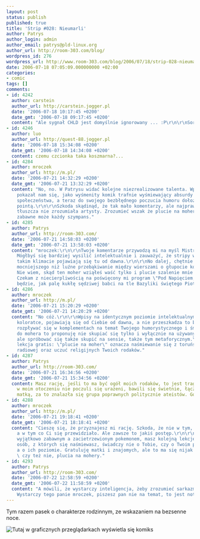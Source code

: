 ```yaml
---
layout: post
status: publish
published: true
title: 'Strip #028: Nieumarli'
author: Patrys
author_login: admin
author_email: patrys@pld-linux.org
author_url: http://room-303.com/blog/
wordpress_id: 276
wordpress_url: http://www.room-303.com/blog/2006/07/18/strip-028-nieumarli/
date: 2006-07-18 07:05:09.000000000 +02:00
categories:
- comic
tags: []
comments:
- id: 4242
  author: carstein
  author_url: http://carstein.jogger.pl
  date: '2006-07-18 10:17:45 +0200'
  date_gmt: '2006-07-18 09:17:45 +0200'
  content: "Ale sygnał CHLD jest domyślnie ignorowany ... :P\r\n\r\nSorry, patrys."
- id: 4246
  author: luo
  author_url: http://quest-88.jogger.pl
  date: '2006-07-18 15:34:08 +0200'
  date_gmt: '2006-07-18 14:34:08 +0200'
  content: czemu czcionka taka koszmarna?...
- id: 4284
  author: mroczek
  author_url: http://m.pl/
  date: '2006-07-21 14:32:29 +0200'
  date_gmt: '2006-07-21 13:32:29 +0200'
  content: "No, no. W Patrysu widać kolejne niezrealizowane talenta. Wpis wcześniej
    pokazał nam się, jako wyśmenity komik trafnie wyśmiewający absurdy dzisiejszego
    społeczeństwa, a teraz do swojego bezbłędnego poczucia humoru dołożył komik z
    pointą.\r\n\r\nSzkoda skądinąd, że tak mało komentarzy, ale najprawdopodobniej
    tłuszcza nie zrozumiała artysty. Zrozumieć wszak że plucie na moher uchodzi za
    zabawne może każdy szympans."
- id: 4285
  author: Patrys
  author_url: http://room-303.com/
  date: '2006-07-21 14:58:03 +0200'
  date_gmt: '2006-07-21 13:58:03 +0200'
  content: "mroczek:\r\n\r\nTwoje komentarze przywodzą mi na myśl Mistrza Ciętej Riposty.
    Mógłbyś się bardziej wysilić intelektualnie i zauważyć, że stripy w dokładnie
    takim klimacie pojawiają się tu od dawna.\r\n\r\nNo dalej, chętnie posłucham czegoś
    mocniejszego niż luźne przebąkiwanie między wierszami o głupocie komentujących.
    Nie wiem, skąd ten moher wziąłeś waść tylko i plucie szalenie mnie zastanawia.
    Czekam z niecierpliwością na poświęcony mi program \"Pod Napięciem,\" gdzie ukazane
    będzie, jak palę kukłę sędziwej babci na tle Bazyliki świętego Piotra."
- id: 4286
  author: mroczek
  author_url: http://m.pl/
  date: '2006-07-21 15:20:29 +0200'
  date_gmt: '2006-07-21 14:20:29 +0200'
  content: "No cóż.\r\n\r\nWpisy na identycznym poziomie intelektualnym, co ten o
    koloratce, pojawiają się od Ciebie od dawna, a nie przeszkadza to bynajmniej klakierom
    rozpływać się w komplementach na temat Twojego humorystycznego i śmiesznego geniuszu.\r\n\r\nCo
    do mohera to proponuję nie skupiać się tylko i wyłącznie na używanych słowach,
    ale spróbować się także skupić na sensie, także tym metaforycznym.\r\n\r\nPierwsza
    lekcja gratis: \"plucie na moher\" oznacza naśmiewanie się z toruńskiej rozgłośni
    radiowej oraz uczuć religijnych Twoich rodaków."
- id: 4287
  author: Patrys
  author_url: http://room-303.com/
  date: '2006-07-21 16:34:56 +0200'
  date_gmt: '2006-07-21 15:34:56 +0200'
  content: Masz rację, jeśli to ma być ogół moich rodaków, to jest tragicznie. Katolicy
    w moim otoczeniu nie poczuli się urażeni, bawili się świetnie, łącznie z moją
    matką, za to znalazła się grupa poprawnych politycznie ateistów. Go figure.
- id: 4288
  author: mroczek
  author_url: http://m.pl/
  date: '2006-07-21 19:18:41 +0200'
  date_gmt: '2006-07-21 18:18:41 +0200'
  content: "Cieszę się, że przyznajesz mi rację. Szkoda, że nie w tym, co napisałem,
    a w tym co Ci się przewidziało. Ale zawsze to jakiś postęp.\r\n\r\nPonieważ jesteś
    wyjątkowo zabawnym a zacietrzewionym pokemonem, masz kolejną lekcję gratis:\r\n\r\nReakcja
    osób, z których się naśmiewasz, świadczy nie o Tobie, czy o Twoim poczuciu humoru,
    a o ich poziomie. Gratuluję matki i znajomych, ale to ma się nijak do żałosności
    \ czy też nie, plucia na mohery."
- id: 4293
  author: Patrys
  author_url: http://room-303.com/
  date: '2006-07-22 12:58:59 +0200'
  date_gmt: '2006-07-22 11:58:59 +0200'
  content: "A mówili, że wystarczy inteligencja, żeby zrozumieć sarkazm.\r\n\r\nBTW:
    Wystarczy tego panie mroczek, piszesz pan nie na temat, to jest notka ze stripem."
---
```

<p>Tym razem pasek o charakterze rodzinnym, ze wskazaniem na bezsenne noce.</p>

<p class="strip"><img src="http://comic.room-303.com/strips/028-zombie-state.png" alt="Tutaj w graficznych przeglądarkach wyświetla się komiks" /></p>
